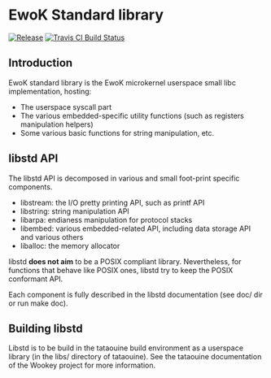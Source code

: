 EwoK Standard library
=====================

[![Release](https://img.shields.io/github/release/wookey-project/libstd.svg)](https://github.com/wookey-project/libstd/releases/latest)
[![Travis CI Build Status](https://api.travis-ci.com/wookey-project/libstd.svg?branch=master)](https://travis-ci.com/wookey-project/libstd)

Introduction
------------

EwoK standard library is the EwoK microkernel userspace small libc implementation, hosting:

   * The userspace syscall part
   * The various embedded-specific utility functions (such as registers manipulation helpers)
   * Some various basic functions for string manipulation, etc.



libstd API
----------

The libstd API is decomposed in various and small foot-print specific components.

   * libstream: the I/O pretty printing API, such as printf API
   * libstring: string manipulation API
   * libarpa: endianess manipulation for protocol stacks
   * libembed: various embedded-related API, including data storage API and various others
   * liballoc: the memory allocator

libstd **does not aim** to be a POSIX compliant library. Nevertheless, for functions that behave
like POSIX ones, libstd try to keep the POSIX conformant API.

Each component is fully described in the libstd documentation (see doc/ dir or run make doc).

Building libstd
---------------

Libstd is to be build in the tataouine build environment as a userspace library (in the libs/ directory of tataouine).
See the tataouine documentation of the Wookey project for more information.
